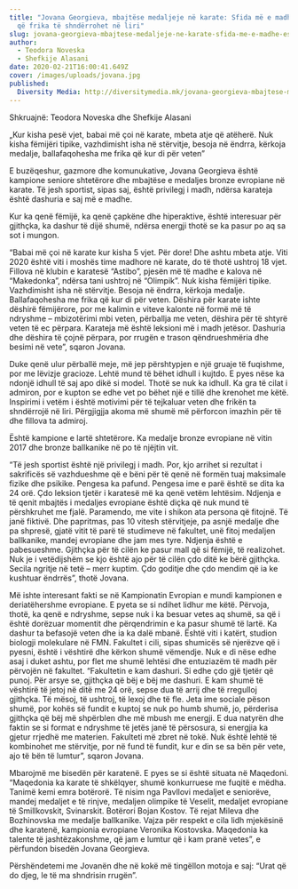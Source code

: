 ```yaml
---
title: "Jovana Georgieva, mbajtëse medaljeje në karate: Sfida më e madhe është
  që frika të shndërrohet në liri"
slug: jovana-georgieva-mbajtese-medaljeje-ne-karate-sfida-me-e-madhe-eshte-qe-frika-te-shnderrohet-ne-liri
author:
  - Teodora Noveska
  - Shefkije Alasani
date: 2020-02-21T16:00:41.649Z
cover: /images/uploads/jovana.jpg
published:
  Diversity Media: http://diversitymedia.mk/jovana-georgieva-mbajtese-medaljeje-ne-karate-sfida-me-e-madhe-eshte-qe-frika-te-shnderrohet-ne-liri/
---
```


Shkruajnë: Teodora Noveska dhe Shefkije Alasani

„Kur kisha pesë vjet, babai më çoi në karate, mbeta atje që atëherë. Nuk kisha fëmijëri tipike, vazhdimisht isha në stërvitje, besoja në ëndrra, kërkoja medalje, ballafaqohesha me frika që kur di për veten”

E buzëqeshur, gazmore dhe komunukative, Jovana Georgieva është kampione seniore shtetërore dhe mbajtëse e medaljes bronze evropiane në karate. Të jesh sportist, sipas saj, është privilegj i madh, ndërsa karateja është dashuria e saj më e madhe.

Kur ka qenë fëmijë, ka qenë çapkëne dhe hiperaktive, është interesuar për gjithçka, ka dashur të dijë shumë, ndërsa energji thotë se ka pasur po aq sa sot i mungon.

“Babai më çoi në karate kur kisha 5 vjet. Për dore! Dhe ashtu mbeta atje. Viti 2020 është viti i moshës time madhore në karate, do të thotë ushtroj 18 vjet. Fillova në klubin e karatesë “Astibo”, pjesën më të madhe e kalova në “Makedonka”, ndërsa tani ushtroj në “Olimpik”. Nuk kisha fëmijëri tipike. Vazhdimisht isha në stërvitje. Besoja në ëndrra, kërkoja medalje. Ballafaqohesha me frika që kur di për veten. Dëshira për karate ishte dëshirë fëmijërore, por me kalimin e viteve kalonte në formë më të ndryshme – mbizotërimi mbi veten, përballja me veten, dëshira për të shtyrë veten të ec përpara. Karateja më është leksioni më i madh jetësor. Dashuria dhe dëshira të çojnë përpara, por rrugën e trason qëndrueshmëria dhe besimi në vete”, sqaron Jovana.

Duke qenë ulur përballë meje, më jep përshtypjen e një gruaje të fuqishme, por me lëvizje gracioze. Lehtë mund të bëhet idhull i kujtdo. E pyes nëse ka ndonjë idhull të saj apo dikë si model. Thotë se nuk ka idhull. Ka gra të cilat i admiron, por e kupton se edhe vet po bëhet një e tillë dhe krenohet me këtë. Inspirimi i vetëm i është motivimi për të tejkaluar veten dhe frikën ta shndërrojë në liri. Përgjigjja akoma më shumë më përforcon imazhin për të dhe fillova ta admiroj.

Është kampione e lartë shtetërore. Ka medalje bronze evropiane në vitin 2017 dhe bronze ballkanike në po të njëjtin vit.

“Të jesh sportist është një privilegj i madh. Por, kjo arrihet si rezultat i sakrificës së vazhdueshme që e bëni për të qenë në formën tuaj maksimale fizike dhe psikike. Pengesa ka pafund. Pengesa ime e parë është se dita ka 24 orë. Çdo leksion tjetër i karatesë më ka qenë vetëm lehtësim. Ndjenja e të qenit mbajtës i medaljes evropiane është diçka që nuk mund të përshkruhet me fjalë. Paramendo, me vite i shikon ata persona që fitojnë. Të janë fiktivë. Dhe papritmas, pas 10 vitesh stërvitjeje, pa asnjë medalje dhe pa shpresë, gjatë vitit të parë të studimeve në fakultet, unë fitoj medaljen ballkanike, mandej evropiane dhe jam mes tyre. Ndjenja është e pabesueshme. Gjithçka për të cilën ke pasur mall që si fëmijë, të realizohet. Nuk je i vetëdijshëm se kjo është ajo për të cilën çdo ditë ke bërë gjithçka. Secila ngritje në tetë – merr kuptim. Çdo goditje dhe çdo mendim që ia ke kushtuar ëndrrës”, thotë Jovana.

Më ishte interesant fakti se në Kampionatin Evropian e mundi kampionen e deriatëhershme evropiane. E pyeta se si ndihet lidhur me këtë. Përvoja, thotë, ka qenë e ndryshme, sepse nuk i ka besuar vetes aq shumë, sa që i është dorëzuar momentit dhe përqendrimin e ka pasur shumë të lartë. Ka dashur ta befasojë veten dhe ia ka dalë mbanë.
Është viti i katërt, studion biologji molekulare në FMN. Fakultet i cili, sipas shumicës së njerëzve që i pyesni, është i vështirë dhe kërkon shumë vëmendje. Nuk e di nëse edhe asaj i duket ashtu, por flet me shumë lehtësi dhe entuziazëm të madh për përvojën në fakultet.
“Fakultetin e kam dashuri. Si edhe çdo gjë tjetër që punoj. Për arsye se, gjithçka që bëj e bëj me dashuri. E kam shumë të vështirë të jetoj në ditë me 24 orë, sepse dua të arrij dhe të rregulloj gjithçka. Të mësoj, të ushtroj, të lexoj dhe të fle. Jeta ime sociale pëson shumë, por kohës së fundit e kuptoj se nuk po humb shumë, jo, përderisa gjithçka që bëj më shpërblen dhe më mbush me energji. E dua natyrën dhe faktin se si format e ndryshme të jetës janë të përsosura, si energjia ka gjetur rrjedhë me materien. Fakulteti më zbret në tokë. Nuk është lehtë të kombinohet me stërvitje, por në fund të fundit, kur e din se sa bën për vete, ajo të bën të lumtur”, sqaron Jovana.

Mbarojmë me bisedën për karatenë. E pyes se si është situata në Maqedoni.
“Maqedonia ka karate të shkëlqyer, shumë konkurruese me fuqitë e mëdha. Tanimë kemi emra botërorë. Të nisim nga Pavllovi medaljet e seniorëve, mandej medaljet e të rinjve, medaljen olimpike të Veselit, medaljet evropiane të Smillkovskit, Svinarskit. Botërori Bojan Kostov. Të rejat Mileva dhe Bozhinovska me medalje ballkanike. Vajza për respekt e cila lidh mjekësinë dhe karatenë, kampionia evropiane Veronika Kostovska. Maqedonia ka talente të jashtëzakonshme, që jam e lumtur që i kam pranë vetes”, e përfundon bisedën Jovana Georgieva.

Përshëndetemi me Jovanën dhe në kokë më tingëllon motoja e saj: “Urat që do djeg, le të ma shndrisin rrugën”.
